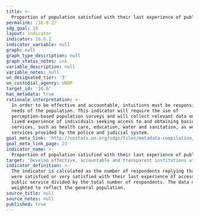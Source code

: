 ```yaml
---
title: >-
  Proportion of population satisfied with their last experience of public services
permalink: /16-6-2/
sdg_goal: 16
layout: indicator
indicator: 16.6.2
indicator_variable: null
graph: null
graph_type_description: null
graph_status_notes: unk
variable_description: null
variable_notes: null
un_designated_tier: '3'
un_custodial_agency: UNDP
target_id: '16.6'
has_metadata: true
rationale_interpretation: >-
  In order to be effective and accountable, intuitions must be responsive to the
  needs of the population. This indicator will require the use of
  perception-based population surveys and will collect relevant data on the
  lived experience of individuals seeking access to and obtaining basic public
  services, such as health care, education, water and sanitation, as well as
  services provided by the police and judicial system.
goal_meta_link: 'http://unstats.un.org/sdgs/files/metadata-compilation/Metadata-Goal-16.pdf'
goal_meta_link_page: 23
indicator_name: >-
  Proportion of population satisfied with their last experience of public services
target: 'Develop effective, accountable and transparent institutions at all levels.'
indicator_definition: >-
  The indicator is calculated as the number of respondents replying that they
  were satisfied or very satisfied with their last experience of accessing a
  public service divided by the total number of respondents. The data may be
  weighted to reflect the general population.
source_title: null
source_notes: null
published: true
---
```

